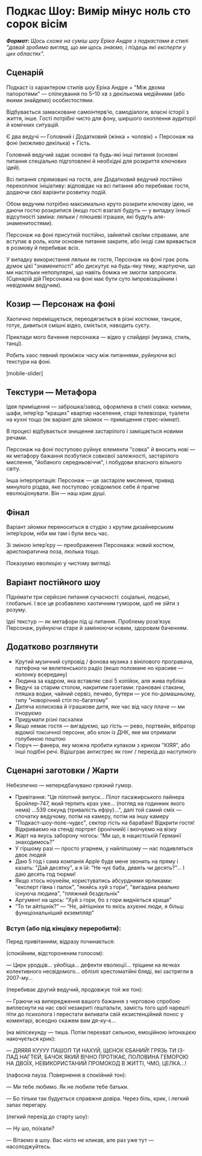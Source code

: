 # Подкас Шоу: Вимір мінус ноль сто сорок вісім

***Формат:** Щось схоже на суміш шоу Еріка Андре з подкастами в стилі "давай зробимо вигляд, що ми щось знаємо, і піздець які експерти у цих областях".*

## Сценарій

Подкаст із характером стилів шоу Еріка Андре + "Між двома папоротями" — спілкування по 5–10 хв з декількома медійними (або якими знайдемо) особистостями.

Відбувається замасковане самоінтерв’ю, самодіалоги, власні історії з життя, інше. Гості потрібні чисто для фону, ширшого охоплення аудиторії й комічних ситуацій.

Є два ведучі — Головний і Додатковий (жінка + чоловік) + Персонаж на фоні (можливо декілька) + Гість.

Головний ведучий задає основні та будь-які інші питання (основні питання спеціально підготовлені й необхідні для розкриття ключових ідей).

Всі питання спрямовані на гостя, але Додатковий ведучий постійно перехоплює ініціативу: відповідає на всі питання або перебиває гостя, додаючи свої варіанти розвитку подій.

Обом ведучим потрібно максимально круто розкрити ключову ідею, не даючи гостю розкритися (якщо гості взагалі будуть — у випадку їхньої відсутності заміна: ляльки / плюшеві іграшки, які будуть аля-знаменитостями).

Персонаж на фоні присутній постійно, зайнятий своїми справами, але вступає в роль, коли основне питання закрите, або іноді сам вривається в розмову й перебиває всіх.

У випадку використання ляльки як гостя, Персонаж на фоні грає роль думок цієї "знаменитості" або дискутує на будь-яку тему, жартуючи, що ми настільки непопулярні, що навіть бомжа не змогли запросити. (Сценарій дій Персонажа на фоні має бути суто імпровізаційним і невідомим ведучим).

## Козир — Персонаж на фоні

Хаотично переміщується, переодягається в різні костюми, танцює, готує, дивиться смішні відео, сміється, наводить суєту.

Приклади мого бачення персонажа — відео у слайдері (музика, стиль, танці).

Робить хаос певний проміжок часу між питаннями, руйнуючи всі текстури на фоні.

[mobile-slider]

## Текстури — Метафора

Ідея приміщення — заброшка/завод, оформлена в стилі совка: килими, шафи, інтер’єр “кращих” квартир населення, старі телевізори, туалети на кухні тощо (як варіант для зйомок — приміщення стрес-кімнат).

В процесі відбувається знищення застарілого і заміщається новими речами.

Персонаж на фоні поступово руйнує елементи "совка" й вносить нові — як метафору бажання позбутися совкової залежності, застарілого мислення, "йобаного середньовіччя", і побудови власного вільного світу.

Інша інтерпретація: Персонаж — це застаріле мислення, привид минулого різдва, яке поступово усвідомлює себе й прагне еволюціонувати. Він — наш крик душі.

## Фінал

Варіант зйомки переноситься в студію з крутим дизайнерським інтер’єром, ніби ми там і були весь час.

Зі зміною інтер’єру — преображення Персонажа: новий костюм, аристократична поза, люлька тощо.

Показуємо еволюцію у чистому вигляді.

## Варіант постійного шоу

Піднімати три серйозні питання сучасності: соціальні, людські, глобальні. І все це розбавлено хаотичним гумором, щоб не зійти з розуму.

Ідеї текстур — як метафори під ці питання. Проблему розв’язує Персонаж, руйнуючи старе й замінюючи новим, здоровим баченням.

## Додатково розглянути

- Крутий музичний супровід / фонова музика з вінілового програвача, патефона чи велетенського радіо (якшо поломане но красиве — колонку всередину)
- Людина за кадром, яка вставляє свої 5 копійок, аля жива публіка
- Ведучі за старим столом, накритим газетами: грановані стакани, пляшка водки, чайний сервіз, печиво, бутери — усе по-домашньому, типу "новорічний стіл по-багатому"
- Дитяча колискова й іграшкове дитя, яке час від часу плаче — ми ігноруємо
- Придумати різні пасхалки
- Якщо немає гостя — вигадуємо, що гість — рево, портвейн, вібратор відомої токсичної персони, або клон із ДНК, яке ми отримали голубиною поштою
- Поруч — фанера, яку можна пробити кулаком з криком "КІЯЯ", або інші подібні речі. Відішграє антистрес як гонг / перехід до наступного

## Сценарні заготовки / Жарти

Небезпечно — непередбачувано грязний гумор.

- Привітання: "Це пілотний випуск... Пілот пасажирського лайнера Бройлер-747, який терпить крах уже... (погляд на годинник якого нема) ...539 секунд (тривалість ефіру)...", далі той самий сміх — спочатку ведучому, потім на камеру, потім на іншу камеру
- "Подкаст-шоу-полє-чудєс", сектор гість на барабані! Відкрити гостя! Відкриваємо на стенді портрет (іронічний) і вкочуємо на візку
- Жарт на якусь заборону чогось: “Ми що, в нацистській Германії знаходимось?”
- У гіршому разі — просто угарнем, у найліпшому — нас подивляться двоє людей
- Даю 5 год і сама компанія Apple буде мене звонить на пряму і казать: "Дай десятку", а я їй: "Не чує баба, девять чи десять?"… І даю десять год тюрми!
- Якщо хтось ноунейм, користуватись абсурдними ярликами: "експерт гівна і палок", "якийсь хуй з гори", "вигадана реально існуюча людина", "пляжний бєздєльнік"
- Аргумент на щось: “Хуй з гори, бо з гори видніється краще”
- “То ти айтішнік?” — “Нє, айтішніки то якісь ахуєнні люди, я більш функціональніший екземпляр”

### Вступ (або під кінцівку переробити):

Перед привітанням, відразу починається:

(спокійним, відстороненим голосом):

— Цирк уродців… уйобіща… дефекти еволюції… тріщини на яєчках колективного несвідомого… облізлі хрестоматійні бляді, які застрягли в 2007-му…

(перебиває другий ведучий, продовжує той же тон):

— Граючи на випередження вашого бажання з черговою спробою виплеснути на нас свої незакриті гештальти, замість того щоб нарешті піти до психолога і перестати виливати свій екзистенційний понос у коментарі, всеодно скажем вам дя-ку-є…

(на мілісекунду — тиша. Потім перехват сильною, емоційною інтонацією накочується крик):

— ДЯЯЯЯ КУУУУ ПАШОЛ ТИ НАХУЙ, ЩЄНОК ЄБАНИЙ! ГРЯЗЬ ТИ ІЗ-ПАД НАГТЄЙ, БАЧОК ЯКИЙ ВІЧНО ПРОТІКАЄ, ПОЛОВИНА ГЕМОРОЮ НА ДВОЇХ, НЕВИКОРИСТАНИЙ ПРОМОКОД В ЖИТТІ, ЧМО, ЦЕЛКА…!

(пафосна пауза. Повернення в спокійний тон):

— Ми тебе любимо. Як не любили тебе батьки.

— Бо тільки так будується справжня довіра. Через біль, крик, і легкий запах перегару.

(легкий перехід до старту шоу):

— Ну шо, поїхали?

— Вітаємо в шоу. Вас ніхто не кликав, але раз уже тут — насолоджуйтесь.